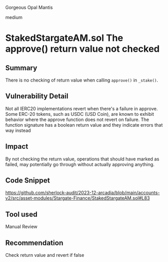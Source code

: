 Gorgeous Opal Mantis

medium

# StakedStargateAM.sol The approve() return value not checked

## Summary
There is no checking of return value when calling `approve()` in `_stake()`.

## Vulnerability Detail
Not all IERC20 implementations revert when there's a failure in approve.
Some ERC-20 tokens, such as USDC (USD Coin), are known to exhibit behavior where the approve function does not revert on failure.
The function signature has a boolean return value and they indicate errors that way instead

## Impact
By not checking the return value, operations that should have marked as failed, may potentially go through without actually approving anything.

## Code Snippet
https://github.com/sherlock-audit/2023-12-arcadia/blob/main/accounts-v2/src/asset-modules/Stargate-Finance/StakedStargateAM.sol#L83

## Tool used

Manual Review

## Recommendation
Check return value and revert if false